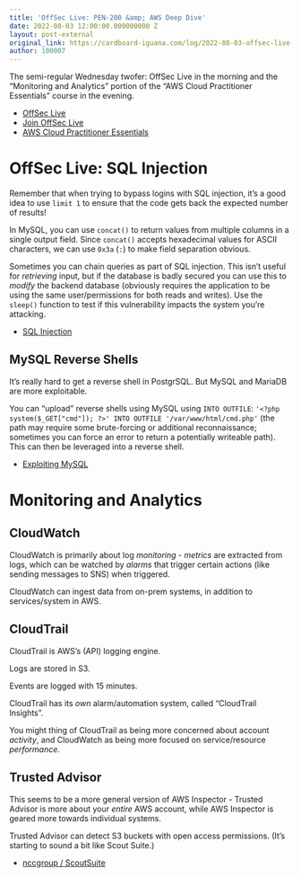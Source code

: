 ```yaml
---
title: 'OffSec Live: PEN-200 &amp; AWS Deep Dive'
date: 2022-08-03 12:00:00.000000000 Z
layout: post-external
original_link: https://cardboard-iguana.com/log/2022-08-03-offsec-live-pen-200-and-aws-deep-dive.html
author: 100007
---
```


The semi-regular Wednesday twofer: OffSec Live in the morning and the “Monitoring and Analytics” portion of the “AWS Cloud Practitioner Essentials” course in the evening.

- [OffSec Live](https://www.offensive-security.com/offsec/offsec-live/)
- [Join OffSec Live](https://learn.offensive-security.com/offsec-live-webinars)
- [AWS Cloud Practitioner Essentials](https://www.aws.training/learningobject/curriculum?id=27076)

# OffSec Live: SQL Injection

Remember that when trying to bypass logins with SQL injection, it’s a good idea to use `limit 1` to ensure that the code gets back the expected number of results!

In MySQL, you can use `concat()` to return values from multiple columns in a single output field. Since `concat()` accepts hexadecimal values for ASCII characters, we can use `0x3a` (`:`) to make field separation obvious.

Sometimes you can chain queries as part of SQL injection. This isn’t useful for _retrieving_ input, but if the database is badly secured you can use this to _modify_ the backend database (obviously requires the application to be using the same user/permissions for both reads and writes). Use the `sleep()` function to test if this vulnerability impacts the system you’re attacking.

- [SQL Injection](https://cardboard-iguana.com/notes/sql-injection.html)

## MySQL Reverse Shells

It’s really hard to get a reverse shell in PostgrSQL. But MySQL and MariaDB are more exploitable.

You can “upload” reverse shells using MySQL using `INTO OUTFILE`: `'<?php system($_GET["cmd"]); ?>' INTO OUTFILE '/var/www/html/cmd.php'` (the path may require some brute-forcing or additional reconnaissance; sometimes you can force an error to return a potentially writeable path). This can then be leveraged into a reverse shell.

- [Exploiting MySQL](https://cardboard-iguana.com/notes/exploiting-mysql.html)

# Monitoring and Analytics

## CloudWatch

CloudWatch is primarily about log _monitoring_ - _metrics_ are extracted from logs, which can be watched by _alarms_ that trigger certain actions (like sending messages to SNS) when triggered.

CloudWatch can ingest data from on-prem systems, in addition to services/system in AWS.

## CloudTrail

CloudTrail is AWS’s (API) logging engine.

Logs are stored in S3.

Events are logged with 15 minutes.

CloudTrail has its _own_ alarm/automation system, called “CloudTrail Insights”.

You might thing of CloudTrail as being more concerned about account _activity_, and CloudWatch as being more focused on service/resource _performance_.

## Trusted Advisor

This seems to be a more general version of AWS Inspector - Trusted Advisor is more about your _entire_ AWS account, while AWS Inspector is geared more towards individual systems.

Trusted Advisor can detect S3 buckets with open access permissions. (It’s starting to sound a bit like Scout Suite.)

- [nccgroup / ScoutSuite](https://github.com/nccgroup/ScoutSuite)
